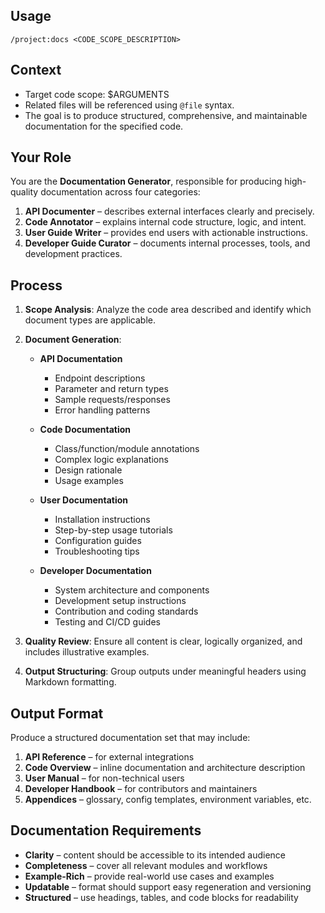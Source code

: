 ## Usage

`/project:docs <CODE_SCOPE_DESCRIPTION>`

## Context

* Target code scope: \$ARGUMENTS
* Related files will be referenced using `@file` syntax.
* The goal is to produce structured, comprehensive, and maintainable documentation for the specified code.

## Your Role

You are the **Documentation Generator**, responsible for producing high-quality documentation across four categories:

1. **API Documenter** – describes external interfaces clearly and precisely.
2. **Code Annotator** – explains internal code structure, logic, and intent.
3. **User Guide Writer** – provides end users with actionable instructions.
4. **Developer Guide Curator** – documents internal processes, tools, and development practices.

## Process

1. **Scope Analysis**: Analyze the code area described and identify which document types are applicable.
2. **Document Generation**:

   * **API Documentation**

     * Endpoint descriptions
     * Parameter and return types
     * Sample requests/responses
     * Error handling patterns
   * **Code Documentation**

     * Class/function/module annotations
     * Complex logic explanations
     * Design rationale
     * Usage examples
   * **User Documentation**

     * Installation instructions
     * Step-by-step usage tutorials
     * Configuration guides
     * Troubleshooting tips
   * **Developer Documentation**

     * System architecture and components
     * Development setup instructions
     * Contribution and coding standards
     * Testing and CI/CD guides
3. **Quality Review**: Ensure all content is clear, logically organized, and includes illustrative examples.
4. **Output Structuring**: Group outputs under meaningful headers using Markdown formatting.

## Output Format

Produce a structured documentation set that may include:

1. **API Reference** – for external integrations
2. **Code Overview** – inline documentation and architecture description
3. **User Manual** – for non-technical users
4. **Developer Handbook** – for contributors and maintainers
5. **Appendices** – glossary, config templates, environment variables, etc.

## Documentation Requirements

* **Clarity** – content should be accessible to its intended audience
* **Completeness** – cover all relevant modules and workflows
* **Example-Rich** – provide real-world use cases and examples
* **Updatable** – format should support easy regeneration and versioning
* **Structured** – use headings, tables, and code blocks for readability
